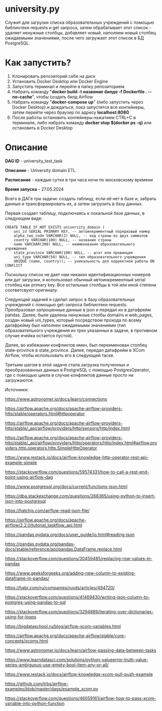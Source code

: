 # university.py

Служит для загрузки списка образовательных учреждений с помощью библиотеки requests и get запроса, затем обрабатывает этот список - удаляет ненужные столбцы, добавляет новый, наполяем новый столбец ожидаемыми значениями, после чего загружает этот список в БД PostgreSQL.

# Как запустить?

1) Клонировать репозиторий себе на диск
2) Установить Docker Desktop или Docker Engine
3) Запустить терминал и перейти в папку репозиторием
4) Набрать команду "**docker build -t *название билда* -f Dockerfile . --no-cache**", чтобы создать билд Airflow
5) Набрать команду "**docker-compose up**" (либо запустить через Docker Desktop) и дождаться, пока запустятся все контейнеры, затем перейти через браузер по адресу **localhost:8080**
6) После работы остановить контейнеры нажатием CTRL+C в терминале, либо набрать команду **docker stop $(docker ps -q)** или остановить в Docker Desktop

# Описание

**DAG ID** - university_test_task

**Описание** - University domain ETL

**Расписание** - каждые сутки в три часа ночи по московскому времени

**Время запуска** - 27.05.2024



Всего в ДАГе три задачи: создать таблицу, если её нет в базе и, забрать данные и трансформировать их, а затем загрузить в базу данных.


Первая создает таблицу, подключаясь к локальной базе данных, в следующем виде:

```
CREATE TABLE IF NOT EXISTS university_domain (
    uni_id SERIAL PRIMARY KEY, -- автоинкрементный порядковый номер
    alpha_two_code VARCHAR(2) NULL, -- код страны из двух символов
    country VARCHAR(100) NULL, -- название страны
    name VARCHAR(200) NULL, -- наименование образовательного учреждения
    state_province VARCHAR(100) NULL, -- штат или провинция
    uni_type VARCHAR(50) NULL, -- тип образовательного учреждения
    UNIQUE (name, country)); -- уникальность для корректной работы ON CONFLICT
```

Поскольку список не дает нам никаких идентификационных номеров или дат загрузки, я использовал обычный автоинкрементный serial столбец как primary key. Все остальные столбцы в той или иной степени соответсвуют оригиналу. 


Следующей задачей я сделал запрос в базу образовательных учреждений с помощью get-запроса библиотеки requests. Преобразовал запрошенные данные в json и передал их в датафрейм pandas. Далее, были удалены ненужные столбы domains и web_pages, создан новый uni_types, который посредством прохода по всему датафрейму был наполнен ожидаемыми значениями (тип образовательного учреждения из трех указанных в задаче, в противном случае ячейка остается пустой). 

Далее, во избежании конфликтов имен, был переименован столбец state-province в state_province.
Далее, передал датафрейм в XCom Airflow, чтобы использовать его в следующей таске.


Третьим шагом в этой задаче стала загрузка полученных и преобразованных данных в PostgreSQL с помощью PostgresOperator, где с помощью цикла в случае конфликтов данные просто не загружаются.



Источники:

https://www.astronomer.io/docs/learn/connections

https://airflow.apache.org/docs/apache-airflow-providers-http/stable/operators.html#httpoperator

https://airflow.apache.org/docs/apache-airflow-providers-http/stable/_api/airflow/providers/http/sensors/http/index.html

https://airflow.apache.org/docs/apache-airflow-providers-http/stable/_api/airflow/providers/http/operators/http/index.html#airflow.providers.http.operators.http.SimpleHttpOperator

https://www.restack.io/docs/airflow-knowledge-http-operator-rest-api-example-simple

https://stackoverflow.com/questions/59574331/how-to-call-a-rest-end-point-using-airflow-dag

https://www.postgresql.org/docs/current/functions-json.html

https://dba.stackexchange.com/questions/268365/using-python-to-insert-json-into-postgresql

https://hatchjs.com/airflow-read-json-file/

https://airflow.apache.org/docs/apache-airflow/2.2.0/tutorial_taskflow_api.html

https://pandas.pydata.org/docs/user_guide/io.html#reading-json

https://pandas.pydata.org/pandas-docs/stable/reference/api/pandas.DataFrame.replace.html

https://stackoverflow.com/questions/30459485/replacing-row-values-in-pandas

https://www.geeksforgeeks.org/adding-new-column-to-existing-dataframe-in-pandas/

https://habr.com/ru/companies/ruvds/articles/494720/

https://stackoverflow.com/questions/41469430/writing-json-column-to-postgres-using-pandas-to-sql

https://stackoverflow.com/questions/3294889/iterating-over-dictionaries-using-for-loops

https://bigdataschool.ru/blog/airflow-xcom-variables.html

https://airflow.apache.org/docs/apache-airflow/stable/core-concepts/xcoms.html

https://www.astronomer.io/docs/learn/airflow-passing-data-between-tasks

https://www.learndatasci.com/solutions/python-valueerror-truth-value-series-ambiguous-use-empty-bool-item-any-or-all/

https://www.restack.io/docs/airflow-knowledge-xcom-pull-push-example

https://github.com/trbs/airflow-examples/blob/master/dags/example_xcom.py

https://stackoverflow.com/questions/46059161/airflow-how-to-pass-xcom-variable-into-python-function
